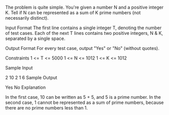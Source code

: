 The problem is quite simple. You're given a number N and a positive integer K. Tell if N can be represented as a sum of K prime numbers (not necessarily distinct).

Input Format
The first line contains a single integer T, denoting the number of test cases.
Each of the next T lines contains two positive integers, N & K, separated by a single space.

Output Format
For every test case, output "Yes" or "No" (without quotes).

Constraints
1 <= T <= 5000
1 <= N <= 1012
1 <= K <= 1012

Sample Input

2
10 2
1 6
Sample Output

Yes
No
Explanation

In the first case, 10 can be written as 5 + 5, and 5 is a prime number. In the second case, 1 cannot be represented as a sum of prime numbers, because there are no prime numbers less than 1.
